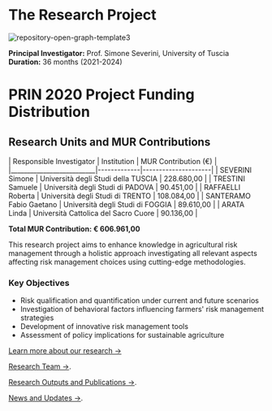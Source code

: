 # The Research Project

![repository-open-graph-template3](https://github.com/user-attachments/assets/bd7c9937-4535-4d89-be69-36d331d3b0d8)



**Principal Investigator:** Prof. Simone Severini, University of Tuscia  
**Duration:** 36 months (2021-2024)  

# PRIN 2020 Project Funding Distribution

## Research Units and MUR Contributions

| Responsible Investigator | Institution | MUR Contribution (€) |
|__________________________|-------------|---------------------|
| SEVERINI Simone | Università degli Studi della TUSCIA | 228.680,00 |
| TRESTINI Samuele | Università degli Studi di PADOVA | 90.451,00 |
| RAFFAELLI Roberta | Università degli Studi di TRENTO | 108.084,00 |
| SANTERAMO Fabio Gaetano | Università degli Studi di FOGGIA | 89.610,00 |
| ARATA Linda | Università Cattolica del Sacro Cuore | 90.136,00 |

**Total MUR Contribution: € 606.961,00**

This research project aims to enhance knowledge in agricultural risk management through a holistic approach investigating all relevant aspects affecting risk management choices using cutting-edge methodologies.

### Key Objectives

- Risk qualification and quantification under current and future scenarios
- Investigation of behavioral factors influencing farmers' risk management strategies
- Development of innovative risk management tools
- Assessment of policy implications for sustainable agriculture

[Learn more about our research →](research/work-packages.md)

[Research Team →](about/team.md).

[Research Outputs and Publications →](research/publications.md).

[News and Updates →](news/updates.md).


